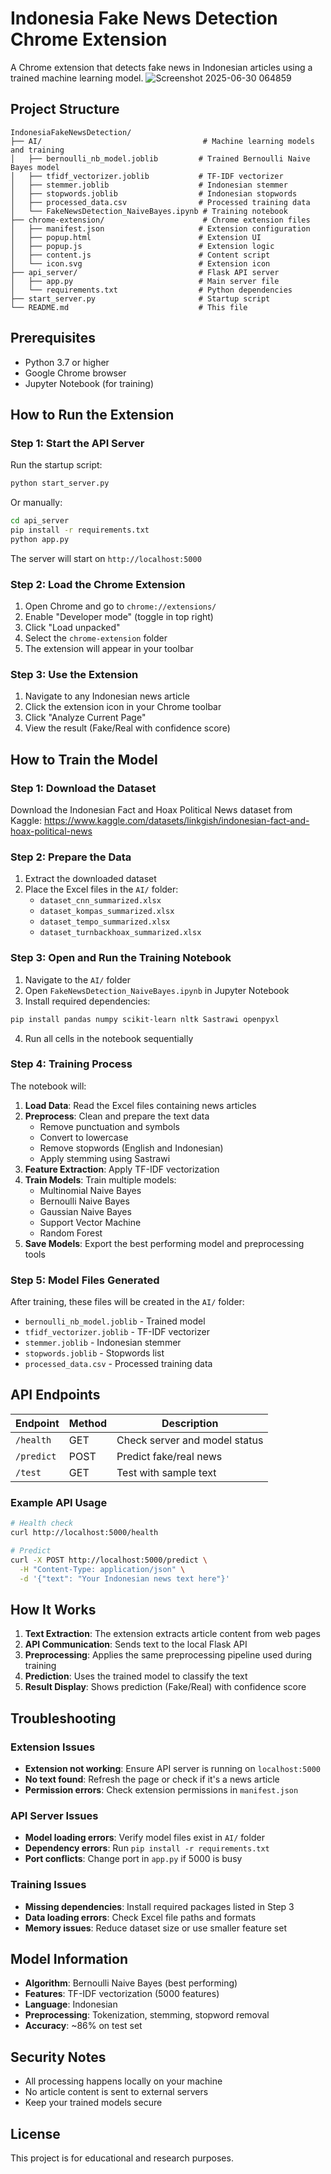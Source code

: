 # Indonesia Fake News Detection Chrome Extension

A Chrome extension that detects fake news in Indonesian articles using a trained machine learning model.
![Screenshot 2025-06-30 064859](https://github.com/user-attachments/assets/ff94b00b-45c5-4a4f-8bef-1481cc73feff)


## Project Structure

```
IndonesiaFakeNewsDetection/
├── AI/                                    # Machine learning models and training
│   ├── bernoulli_nb_model.joblib         # Trained Bernoulli Naive Bayes model
│   ├── tfidf_vectorizer.joblib           # TF-IDF vectorizer
│   ├── stemmer.joblib                    # Indonesian stemmer
│   ├── stopwords.joblib                  # Indonesian stopwords
│   ├── processed_data.csv                # Processed training data
│   └── FakeNewsDetection_NaiveBayes.ipynb # Training notebook
├── chrome-extension/                      # Chrome extension files
│   ├── manifest.json                     # Extension configuration
│   ├── popup.html                        # Extension UI
│   ├── popup.js                          # Extension logic
│   ├── content.js                        # Content script
│   └── icon.svg                          # Extension icon
├── api_server/                           # Flask API server
│   ├── app.py                            # Main server file
│   └── requirements.txt                  # Python dependencies
├── start_server.py                       # Startup script
└── README.md                             # This file
```

## Prerequisites

- Python 3.7 or higher
- Google Chrome browser
- Jupyter Notebook (for training)

## How to Run the Extension

### Step 1: Start the API Server

Run the startup script:

```bash
python start_server.py
```

Or manually:

```bash
cd api_server
pip install -r requirements.txt
python app.py
```

The server will start on `http://localhost:5000`

### Step 2: Load the Chrome Extension

1. Open Chrome and go to `chrome://extensions/`
2. Enable "Developer mode" (toggle in top right)
3. Click "Load unpacked"
4. Select the `chrome-extension` folder
5. The extension will appear in your toolbar

### Step 3: Use the Extension

1. Navigate to any Indonesian news article
2. Click the extension icon in your Chrome toolbar
3. Click "Analyze Current Page"
4. View the result (Fake/Real with confidence score)

## How to Train the Model

### Step 1: Download the Dataset

Download the Indonesian Fact and Hoax Political News dataset from Kaggle:
https://www.kaggle.com/datasets/linkgish/indonesian-fact-and-hoax-political-news

### Step 2: Prepare the Data

1. Extract the downloaded dataset
2. Place the Excel files in the `AI/` folder:
   - `dataset_cnn_summarized.xlsx`
   - `dataset_kompas_summarized.xlsx`
   - `dataset_tempo_summarized.xlsx`
   - `dataset_turnbackhoax_summarized.xlsx`

### Step 3: Open and Run the Training Notebook

1. Navigate to the `AI/` folder
2. Open `FakeNewsDetection_NaiveBayes.ipynb` in Jupyter Notebook
3. Install required dependencies:

```bash
pip install pandas numpy scikit-learn nltk Sastrawi openpyxl
```

4. Run all cells in the notebook sequentially

### Step 4: Training Process

The notebook will:

1. **Load Data**: Read the Excel files containing news articles
2. **Preprocess**: Clean and prepare the text data
   - Remove punctuation and symbols
   - Convert to lowercase
   - Remove stopwords (English and Indonesian)
   - Apply stemming using Sastrawi
3. **Feature Extraction**: Apply TF-IDF vectorization
4. **Train Models**: Train multiple models:
   - Multinomial Naive Bayes
   - Bernoulli Naive Bayes
   - Gaussian Naive Bayes
   - Support Vector Machine
   - Random Forest
5. **Save Models**: Export the best performing model and preprocessing tools

### Step 5: Model Files Generated

After training, these files will be created in the `AI/` folder:
- `bernoulli_nb_model.joblib` - Trained model
- `tfidf_vectorizer.joblib` - TF-IDF vectorizer
- `stemmer.joblib` - Indonesian stemmer
- `stopwords.joblib` - Stopwords list
- `processed_data.csv` - Processed training data

## API Endpoints

| Endpoint | Method | Description |
|----------|--------|-------------|
| `/health` | GET | Check server and model status |
| `/predict` | POST | Predict fake/real news |
| `/test` | GET | Test with sample text |

### Example API Usage

```bash
# Health check
curl http://localhost:5000/health

# Predict
curl -X POST http://localhost:5000/predict \
  -H "Content-Type: application/json" \
  -d '{"text": "Your Indonesian news text here"}'
```

## How It Works

1. **Text Extraction**: The extension extracts article content from web pages
2. **API Communication**: Sends text to the local Flask API
3. **Preprocessing**: Applies the same preprocessing pipeline used during training
4. **Prediction**: Uses the trained model to classify the text
5. **Result Display**: Shows prediction (Fake/Real) with confidence score

## Troubleshooting

### Extension Issues
- **Extension not working**: Ensure API server is running on `localhost:5000`
- **No text found**: Refresh the page or check if it's a news article
- **Permission errors**: Check extension permissions in `manifest.json`

### API Server Issues
- **Model loading errors**: Verify model files exist in `AI/` folder
- **Dependency errors**: Run `pip install -r requirements.txt`
- **Port conflicts**: Change port in `app.py` if 5000 is busy

### Training Issues
- **Missing dependencies**: Install required packages listed in Step 3
- **Data loading errors**: Check Excel file paths and formats
- **Memory issues**: Reduce dataset size or use smaller feature set

## Model Information

- **Algorithm**: Bernoulli Naive Bayes (best performing)
- **Features**: TF-IDF vectorization (5000 features)
- **Language**: Indonesian
- **Preprocessing**: Tokenization, stemming, stopword removal
- **Accuracy**: ~86% on test set

## Security Notes

- All processing happens locally on your machine
- No article content is sent to external servers
- Keep your trained models secure

## License

This project is for educational and research purposes. 

